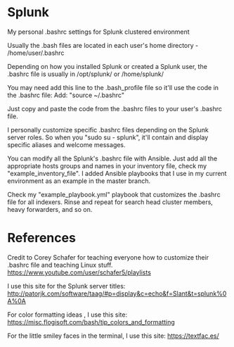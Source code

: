 # Splunk
My personal .bashrc settings for Splunk clustered environment

Usually the .bash files are located in each user's home directory - /home/user/.bashrc

Depending on how you installed Splunk or created a Splunk user, the .bashrc file is usually in /opt/splunk/ or /home/splunk/

You may need add this line to the .bash_profile file so it'll use the code in the .bashrc file:
Add: "source ~/.bashrc"

Just copy and paste the code from the .bashrc files to your user's .bashrc file. 

I personally customize specific .bashrc files depending on the Splunk server roles. 
So when you "sudo su - splunk", it'll contain and display specific aliases and welcome messages. 

You can modify all the Splunk's .bashrc file with Ansible. 
Just add all the appropriate hosts groups and names in your inventory file, check my "example_inventory_file". 
I added Ansible playbooks that I use in my current environment as an example in the master branch. 

Check my "example_playbook.yml" playbook that customizes the .bashrc file for all indexers. 
Rinse and repeat for search head cluster members, heavy forwarders, and so on. 

# References

Credit to Corey Schafer for teaching everyone how to customize their .bashrc file and teaching Linux stuff. 
https://www.youtube.com/user/schafer5/playlists



I use this site for the Splunk server titles:
http://patorjk.com/software/taag/#p=display&c=echo&f=Slant&t=splunk%0A%0A

For color formatting ideas , I use this site:
https://misc.flogisoft.com/bash/tip_colors_and_formatting

For the little smiley faces in the terminal, I use this site:
https://textfac.es/
